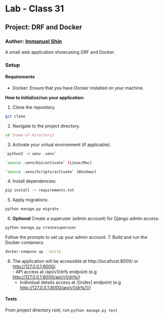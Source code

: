# Lab - Class 31

## Project: DRF and Docker

### Author: [Immanuel Shin](https://github.com/ImmanuelShin)

A small web application showcasing DRF and Docker.

### Setup

#### Requirements

- Docker: Ensure that you have Docker installed on your machine.

**How to initialize/run your application:**

  1. Clone the repository.
   ```bash
   git clone
   ```
  2. Navigate to the project directory.
   ```bash
   cd [name-of-directory]
   ```
  3. Activate your virtual environment (if applicable).
   ```bash
   `python3 -m venv .venv`

   `source .venv/bin/activate` (Linux/Mac)

   `source .venv/Scripts/activate` (Windows)
   ```
  4. Install dependencies:
   ```bash
   pip install -r requirements.txt
   ```
  5. Apply migrations:
  ```bash
  python manage.py migrate
  ```
  6. **Optional** Create a superuser (admin account) for Django admin access:
  ```bash
  python manage.py createsuperuser
  ```
  Follow the prompts to set up your admin account.
  7. Build and run the Docker containers:
  ```bash
  docker-compose up --build
  ```
  8. The application will be accessible at http://localhost:8000/ or http://127.0.0.1:8000/.  
    - API access at /api/v1/drfs endpoint (e.g http://127.0.0.1:8000/api/v1/drfs/)
      - Individual details access at /[index] endpoint (e.g http://127.0.0.1:8000/api/v1/drfs/1/)

#### Tests

From project directory root, run ```python manage.py test```
